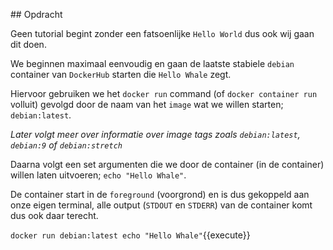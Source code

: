 ## Opdracht

Geen tutorial begint zonder een fatsoenlijke `Hello World` dus ook wij gaan dit doen. 

We beginnen maximaal eenvoudig en gaan de laatste stabiele `debian` container van `DockerHub` starten die `Hello Whale` zegt. 

Hiervoor gebruiken we het `docker run` command (of `docker container run` volluit) gevolgd door de naam van het `image` wat we willen starten; `debian:latest`. 

*Later volgt meer over informatie over image tags zoals `debian:latest`, `debian:9` of `debian:stretch`*

Daarna volgt een set argumenten die we door de container (in de container) willen laten uitvoeren; `echo "Hello Whale"`.

De container start in de `foreground` (voorgrond) en is dus gekoppeld aan onze eigen terminal, alle output (`STDOUT` en `STDERR`) van de container komt dus ook daar terecht. 

`docker run debian:latest echo "Hello Whale"`{{execute}}
